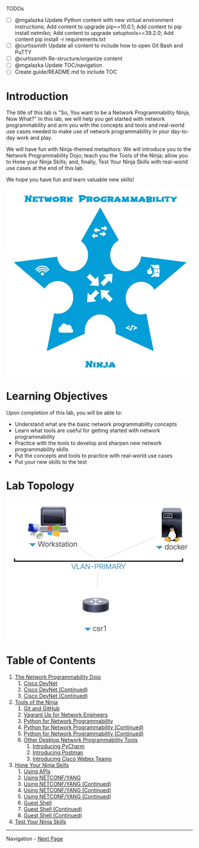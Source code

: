 TODOs

- [ ] @mgalazka Update Python content with new virtual environment instructions; Add content to upgrade pip==10.0.1;
Add content to pip install netmiko; Add content to upgrade setuptools==39.2.0;  Add content pip install -r
requirements.txt
- [ ] @curtissmith Update all content to include how to open Git Bash and PuTTY
- [ ] @curtissmith Re-structure/organize content
- [ ] @mgalazka Update TOC/navigation
- [ ] Create guide/README.md to include TOC

# Introduction

The title of this lab is "So, You want to be a Network Programmability Ninja, Now What?"  In this lab, we will help 
you get started with network programmability and arm you with the concepts and tools and real-world use cases needed to 
make use of network programmability in your day-to-day work and play.

We will have fun with Ninja-themed metaphors: We will introduce you to the Network Programmability Dojo; teach you 
the Tools of the Ninja; allow you to Hone your Ninja Skills; and, finally, Test Your Ninja Skills with real-world use 
cases at the end of this lab.

We hope you have fun and learn valuable new skills!

![Network Programmability Ninja Star](assets/NetworkProgrammabilityStar.jpg)

# Learning Objectives

Upon completion of this lab, you will be able to:

* Understand what are the basic network programmability concepts
* Learn what tools are useful for getting started with network programmability
* Practice with the tools to develop and sharpen new network programmability skills
* Put the concepts and tools to practice with real-world use cases
* Put your new skills to the test

# Lab Topology

![Lab Topology](assets/LTRDEV-1100-Topology.png)

# Table of Contents

1. [The Network Programmability Dojo](LTRDEV-1100-Guide-01.md)
    1. [Cisco DevNet](LTRDEV-1100-Guide-01a.md)
    2. [Cisco DevNet (Continued)](LTRDEV-1100-Guide-01b.md)
    2. [Cisco DevNet (Continued)](LTRDEV-1100-Guide-01c.md)
2. [Tools of the Ninja](LTRDEV-1100-Guide-02.md)
    1. [Git and GitHub](LTRDEV-1100-Guide-02a.md)
    2. [Vagrant Up for Network Engineers](LTRDEV-1100-Guide-02b.md)
    3. [Python for Network Programmability](LTRDEV-1100-Guide-02c.md)
    4. [Python for Network Programmability (Continued)](LTRDEV-1100-Guide-02d.md)
    5. [Python for Network Programmability (Continued)](LTRDEV-1100-Guide-02e.md)
    6. [Other Desktop Network Programmability Tools](LTRDEV-1100-Guide-02f.md)
        1. [Introducing PyCharm](LTRDEV-1100-Guide-02g.md)
        2. [Introducing Postman](LTRDEV-1100-Guide-02h.md)
        3. [Introducing Cisco Webex Teams](LTRDEV-1100-Guide-02i.md)
3. [Hone Your Ninja Skills](LTRDEV-1100-Guide-03.md)
    1. [Using APIs](LTRDEV-1100-Guide-03a.md)
    2. [Using NETCONF/YANG](LTRDEV-1100-Guide-03b.md)
    3. [Using NETCONF/YANG (Continued)](LTRDEV-1100-Guide-03c.md)
    4. [Using NETCONF/YANG (Continued)](LTRDEV-1100-Guide-03d.md)
    5. [Using NETCONF/YANG (Continued)](LTRDEV-1100-Guide-03e.md)
    6. [Guest Shell](LTRDEV-1100-Guide-03f.md)
    7. [Guest Shell (Continued)](LTRDEV-1100-Guide-03g.md)
    8. [Guest Shell (Continued)](LTRDEV-1100-Guide-03h.md)
4. [Test Your Ninja Skills](LTRDEV-1100-Guide-04.md)

---

Navigation - [Next Page](LTRDEV-1100-Guide-01.md)
